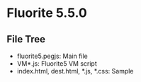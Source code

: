# Fluorite 5.5.0

## File Tree

- fluorite5.pegjs: Main file
- VM*.js: Fluorite5 VM script
- index.html, dest.html, *.js, *.css: Sample

